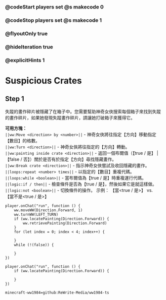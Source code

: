 ### @codeStart players set @s makecode 0
### @codeStop players set @s makecode 1

### @flyoutOnly true
### @hideIteration true 
### @explicitHints 1

# Suspicious Crates

## Step 1
失蹤的畫作碎片被隱藏了在箱子中。您需要幫助神奇女俠搜索每個箱子來找到失蹤的畫作碎片，如果她發現失蹤畫作碎片，請讓她打破箱子來獲得它。

**可用方塊：**  
``||ww:Move <direction> by <number>||`` - 神奇女俠將往指定【方向】移動指定【數目】的格數。  
``||ww:Turn <direction>||`` - 神奇女俠將往指定的【方向】轉動。   
``||ww:painting inside crate <direction>||`` - 返回一個布爾值（【true / 是】 | 【false / 否】）關於是否有於指定【方向】尋找隱藏畫作。    
``||ww:Break crate <direction>||`` - 指示神奇女俠嘗試及收回隱藏的畫作。  
``||loops:repeat <number> times||`` - 以指定的【數目】重複代碼。    
``||loops:while <boolean>||`` - 當布爾值為【true / 是】時重複運行代碼。  
``||logic:if / then||`` - 檢查條件是否為【true / 是】，然後如果它是就這樣做。  
``||logic:not <boolean>||`` - 切換條件的操作。 示例： 【當<true / 是>】 vs. 【當不是<true / 是>】  

```ghost
player.onChat("run", function () {
    ww.moveWW(Direction.Forward, 1)
    ww.turnWW(LEFT_TURN)
    if (ww.locatePainting(Direction.Forward)) {
        ww.retrievePainting(Direction.Forward)
    }
    for (let index = 0; index < 4; index++) {
        
    }
    while (!(false)) {
        
    }	
})
```
```template
player.onChat("run", function () {
    if (ww.locatePainting(Direction.Forward)) {

    }
})
```
```package
minecraft-ww1984=github:ReWrite-Media/ww1984-ts
```
